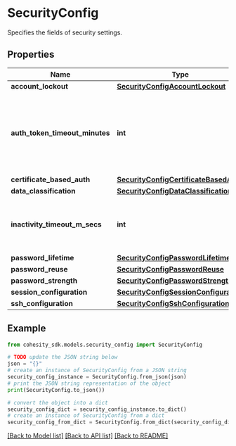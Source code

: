 # SecurityConfig

Specifies the fields of security settings.

## Properties

Name | Type | Description | Notes
------------ | ------------- | ------------- | -------------
**account_lockout** | [**SecurityConfigAccountLockout**](SecurityConfigAccountLockout.md) |  | [optional] 
**auth_token_timeout_minutes** | **int** | Specifies the authentication token timeout in minutes. Applies both for API based access token and browser login cookie. | [optional] 
**certificate_based_auth** | [**SecurityConfigCertificateBasedAuth**](SecurityConfigCertificateBasedAuth.md) |  | [optional] 
**data_classification** | [**SecurityConfigDataClassification**](SecurityConfigDataClassification.md) |  | [optional] 
**inactivity_timeout_m_secs** | **int** | Specifies the UI inactivity timeout in milliseconds. Default value is 30 minutes. | [optional] 
**password_lifetime** | [**SecurityConfigPasswordLifetime**](SecurityConfigPasswordLifetime.md) |  | [optional] 
**password_reuse** | [**SecurityConfigPasswordReuse**](SecurityConfigPasswordReuse.md) |  | [optional] 
**password_strength** | [**SecurityConfigPasswordStrength**](SecurityConfigPasswordStrength.md) |  | [optional] 
**session_configuration** | [**SecurityConfigSessionConfiguration**](SecurityConfigSessionConfiguration.md) |  | [optional] 
**ssh_configuration** | [**SecurityConfigSshConfiguration**](SecurityConfigSshConfiguration.md) |  | [optional] 

## Example

```python
from cohesity_sdk.models.security_config import SecurityConfig

# TODO update the JSON string below
json = "{}"
# create an instance of SecurityConfig from a JSON string
security_config_instance = SecurityConfig.from_json(json)
# print the JSON string representation of the object
print(SecurityConfig.to_json())

# convert the object into a dict
security_config_dict = security_config_instance.to_dict()
# create an instance of SecurityConfig from a dict
security_config_from_dict = SecurityConfig.from_dict(security_config_dict)
```
[[Back to Model list]](../README.md#documentation-for-models) [[Back to API list]](../README.md#documentation-for-api-endpoints) [[Back to README]](../README.md)


